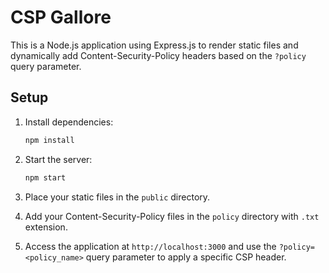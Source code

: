 # CSP Gallore

This is a Node.js application using Express.js to render static files and dynamically add Content-Security-Policy headers based on the `?policy` query parameter.

## Setup

1. Install dependencies:

   ```bash
   npm install
   ```

2. Start the server:

   ```bash
   npm start
   ```

3. Place your static files in the `public` directory.

4. Add your Content-Security-Policy files in the `policy` directory with `.txt` extension.

5. Access the application at `http://localhost:3000` and use the `?policy=<policy_name>` query parameter to apply a specific CSP header.
